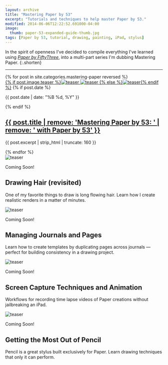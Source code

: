 ```yaml
---
layout: archive
title: "Mastering Paper by 53"
excerpt: "Tutorials and techniques to help master Paper by 53."
modified: 2014-06-06T12:22:52.691000-04:00
image: 
  thumb: paper-53-expanded-guide-thumb.jpg
tags: [Paper by 53, tutorial, drawing, painting, iPad, stylus]
---
```


In the spirit of openness I've decided to compile everything I've learned using [*Paper by FiftyThree*](http://www.fiftythree.com), into a multi-part series I'm dubbing Mastering Paper.
{:.shorten}

---

<div class="tiles">
{% for post in site.categories.mastering-paper reversed %}
  <article class="tile" itemscope itemtype="http://schema.org/Article">
		<a href="{{ post.url }}" title="{{ post.title }}" class="post-teaser">{% if post.image.teaser %}<img src="/images/{{ site.teaser }}" data-original="/images/{{ post.image.teaser }}" class="load" alt="teaser" itemprop="image">
	    <noscript><img src="/images/{{ post.image.teaser }}" alt="teaser" itemprop="image"></noscript>
			{% else %}<img src="/images/{{ site.teaser }}" alt="teaser" itemprop="image">{% endif %}</a>
		{% if post.date %}<p class="entry-date date published"><time datetime="{{ post.date | date: "%Y-%m-%d" }}" itemprop="datePublished">{{ post.date | date: "%B %d, %Y" }}</time></p>{% endif %}
		<h2 class="post-title" itemprop="name"><a href="{{ post.url }}">{{ post.title | remove: 'Mastering Paper by 53: ' | remove: ' with Paper by 53' }}</a></h2>
		<p class="post-excerpt" itemprop="description">{{ post.excerpt | strip_html | truncate: 160 }}</p>
	</article><!-- /.tile -->
{% endfor %}
	<article class="tile">
		<span class="post-teaser"><img src="/images/{{ site.teaser }}" alt="teaser"></span>
		<p class="entry-date">Coming Soon!</p>
		<h2 class="post-title">Drawing Hair (revisited)</h2>
		<p class="post-excerpt">One of my favorite things to draw is long flowing hair. Learn how I create realistic renders in a matter of minutes.</p>
	</article><!-- /.tile -->
	<article class="tile">
		<span class="post-teaser"><img src="/images/{{ site.teaser }}" alt="teaser"></span>
		<p class="entry-date">Coming Soon!</p>
		<h2 class="post-title">Managing Journals and Pages</h2>
		<p class="post-excerpt">Learn how to create templates by duplicating pages across journals &#8212; perfect for building consistency in a drawing project.</p>
	</article><!-- /.tile -->
	<article class="tile">
		<span class="post-teaser"><img src="/images/{{ site.teaser }}" alt="teaser"></span>
		<p class="entry-date">Coming Soon!</p>
		<h2 class="post-title">Screen Capture Techniques and Animation</h2>
		<p class="post-excerpt">Workflows for recording time lapse videos of Paper creations without jailbreaking an iPad.</p>
	</article><!-- /.tile -->
	<article class="tile">
		<span class="post-teaser"><img src="/images/{{ site.teaser }}" alt="teaser"></span>
		<p class="entry-date">Coming Soon!</p>
		<h2 class="post-title">Getting the Most Out of Pencil</h2>
		<p class="post-excerpt">Pencil is a great stylus built exclusively for Paper. Learn drawing techniques that only it can perform.</p>
	</article><!-- /.tile -->
</div><!-- /.tiles -->